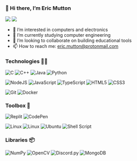 ### 👋 Hi there, I’m Eric Mutton

[![](https://img.shields.io/badge/📄resume-gray?&style=for-the-badge)]()
[![](https://img.shields.io/badge/linkedin-%230077B5.svg?&style=for-the-badge&logo=linkedin&logoColor=white)](https://www.linkedin.com/in/eric-mutton/)

- 👀 I’m interested in computers and electronics
- 🌱 I’m currently studying computer engineering
- 💞️ I’m looking to collaborate on building educational tools
- 📫 How to reach me: eric.mutton@protonmail.com

### Technologies 👨‍💻

<img alt="C" src="https://img.shields.io/badge/c%20-%2300599C.svg?&style=for-the-badge&logo=c&logoColor=white"/> <img alt="C++" src="https://img.shields.io/badge/c++%20-%2300599C.svg?&style=for-the-badge&logo=cplusplus&logoColor=white"/>
<img alt="Java" src="https://img.shields.io/badge/java-%23ED8B00.svg?&style=for-the-badge&logo=java&logoColor=white"/> 
<img alt="Python" src="https://img.shields.io/badge/python%20-%2314354C.svg?&style=for-the-badge&logo=python&logoColor=white"/>

<img alt="NodeJS" src="https://img.shields.io/badge/node.js%20-%2343853D.svg?&style=for-the-badge&logo=node.js&logoColor=white"/> <img alt="JavaScript" src="https://img.shields.io/badge/javascript%20-%23323330.svg?&style=for-the-badge&logo=javascript&logoColor=%23F7DF1E"/>
<img alt="TypeScript" src="https://img.shields.io/badge/typescript%20-%23007ACC.svg?&style=for-the-badge&logo=typescript&logoColor=white"/>
<img alt="HTML5" src="https://img.shields.io/badge/html5%20-%23E34F26.svg?&style=for-the-badge&logo=html5&logoColor=white"/>
<img alt="CSS3" src="https://img.shields.io/badge/css3%20-%231572B6.svg?&style=for-the-badge&logo=css3&logoColor=white"/>

<img alt="Git" src="https://img.shields.io/badge/git%20-%23F05033.svg?&style=for-the-badge&logo=git&logoColor=white"/> <img alt="Docker" src="https://img.shields.io/badge/docker%20-%230db7ed.svg?&style=for-the-badge&logo=docker&logoColor=white"/>

### Toolbox 🧰

<img alt="Replit" src="https://img.shields.io/badge/replit%20-%23121011.svg?&style=for-the-badge&logo=replit&logoColor=white"/> <img alt="CodePen" src="https://img.shields.io/badge/codepen%20-%23121011.svg?&style=for-the-badge&logo=codepen&logoColor=white"/>

<img alt="Linux" src="https://img.shields.io/badge/linux%20-%23121011.svg?&style=for-the-badge&logo=linux&logoColor=white"/> <img alt="Linux" src="https://img.shields.io/badge/archlinux%20-%23121011.svg?&style=for-the-badge&logo=archlinux&logoColor=white"/>
<img alt="Ubuntu" src="https://img.shields.io/badge/ubuntu%20-%23121011.svg?&style=for-the-badge&logo=ubuntu&logoColor=white"/>
<img alt="Shell Script" src="https://img.shields.io/badge/shell_script%20-%23121011.svg?&style=for-the-badge&logo=gnu-bash&logoColor=white"/>

### Libraries 📦

<img alt="NumPy" src="https://img.shields.io/badge/numpy%20-%23013243.svg?&style=for-the-badge&logo=numpy&logoColor=white" /> <img alt="OpenCV" src="https://img.shields.io/badge/opencv%20-%2314354C.svg?&style=for-the-badge&logo=opencv&logoColor=white"/>
<img alt="Discord.py" src="https://img.shields.io/badge/discord.py/js%20-%235865F2.svg?&style=for-the-badge&logo=discord&logoColor=white"/>
<img alt="MongoDB" src ="https://img.shields.io/badge/MongoDB-%234ea94b.svg?&style=for-the-badge&logo=mongodb&logoColor=white"/>
